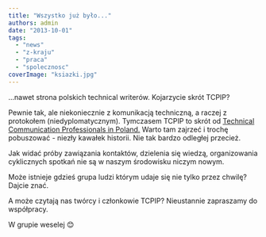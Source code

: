 ```yaml
---
title: "Wszystko już było..."
authors: admin
date: "2013-10-01"
tags:
  - "news"
  - "z-kraju"
  - "praca"
  - "spolecznosc"
coverImage: "ksiazki.jpg"
---
```


...nawet strona polskich technical writerów. Kojarzycie skrót TCPIP?

Pewnie tak, ale niekoniecznie z komunikacją techniczną, a raczej z protokołem
(niedyplomatycznym). Tymczasem TCPIP to skrót od
[Technical Communication Professionals in Poland.](http://tcpip.com.pl/) Warto
tam zajrzeć i trochę pobuszować - niezły kawałek historii. Nie tak bardzo
odległej przecież.

Jak widać próby zawiązania kontaktów, dzielenia się wiedzą, organizowania
cyklicznych spotkań nie są w naszym środowisku niczym nowym.

Może istnieje gdzieś grupa ludzi którym udaje się nie tylko przez chwilę? Dajcie
znać.

A może czytają nas twórcy i członkowie TCPIP? Nieustannie zapraszamy do
współpracy.

W grupie weselej 😊
